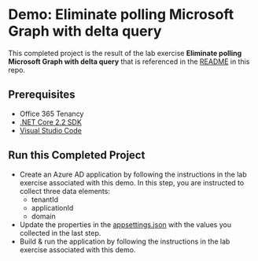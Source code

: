# Demo: Eliminate polling Microsoft Graph with delta query

This completed project is the result of the lab exercise **Eliminate polling Microsoft Graph with delta query** that is referenced in the [README](../../) in this repo.

## Prerequisites

- Office 365 Tenancy
- [.NET Core 2.2 SDK](https://dotnet.microsoft.com/download)
- [Visual Studio Code](https://code.visualstudio.com/)

## Run this Completed Project

- Create an Azure AD application by following the instructions in the lab exercise associated with this demo. In this step, you are instructed to collect three data elements:
  - tenantId
  - applicationId
  - domain
- Update the properties in the [appsettings.json](./appsettings.json) with the values you collected in the last step.
- Build & run the application by following the instructions in the lab exercise associated with this demo.
